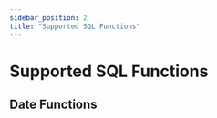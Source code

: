 ```yaml
---
sidebar_position: 2
title: "Supported SQL Functions"
---
```


# Supported SQL Functions



## Date Functions